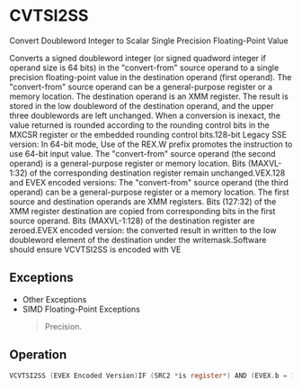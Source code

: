 # CVTSI2SS

Convert Doubleword Integer to Scalar Single Precision Floating-Point Value

Converts a signed doubleword integer (or signed quadword integer if operand size is 64 bits) in the "convert-from" source operand to a single precision floating-point value in the destination operand (first operand).
The "convert-from" source operand can be a general-purpose register or a memory location.
The destination operand is an XMM register.
The result is stored in the low doubleword of the destination operand, and the upper three doublewords are left unchanged.
When a conversion is inexact, the value returned is rounded according to the rounding control bits in the MXCSR register or the embedded rounding control bits.128-bit Legacy SSE version: In 64-bit mode, Use of the REX.W prefix promotes the instruction to use 64-bit input value.
The "convert-from" source operand (the second operand) is a general-purpose register or memory location.
Bits (MAXVL-1:32) of the corresponding destination register remain unchanged.VEX.128 and EVEX encoded versions: The "convert-from" source operand (the third operand) can be a general-purpose register or a memory location.
The first source and destination operands are XMM registers.
Bits (127:32) of the XMM register destination are copied from corresponding bits in the first source operand.
Bits (MAXVL-1:128) of the destination register are zeroed.EVEX encoded version: the converted result in written to the low doubleword element of the destination under the writemask.Software should ensure VCVTSI2SS is encoded with VE

## Exceptions

- Other Exceptions
- SIMD Floating-Point Exceptions
  > Precision.

## Operation

```C
VCVTSI2SS (EVEX Encoded Version)IF (SRC2 *is register*) AND (EVEX.b = 1) THENSET_ROUNDING_MODE_FOR_THIS_INSTRUCTION(EVEX.RC);ELSE SET_ROUNDING_MODE_FOR_THIS_INSTRUCTION(MXCSR.RC);FI;IF 64-Bit Mode And OperandSize = 64THENDEST[31:0] := Convert_Integer_To_Single_Precision_Floating_Point(SRC[63:0]);ELSEDEST[31:0] := Convert_Integer_To_Single_Precision_Floating_Point(SRC[31:0]);FI;DEST[127:32] := SRC1[127:32]DEST[MAXVL-1:128] := 0VCVTSI2SS (VEX.128 Encoded Version)IF 64-Bit Mode And OperandSize = 64THENDEST[31:0] := Convert_Integer_To_Single_Precision_Floating_Point(SRC[63:0]);ELSEDEST[31:0] := Convert_Integer_To_Single_Precision_Floating_Point(SRC[31:0]);FI;DEST[127:32] := SRC1[127:32]DEST[MAXVL-1:128] := 0CVTSI2SS (128-bit Legacy SSE Version)IF 64-Bit Mode And OperandSize = 64THENDEST[31:0] := Convert_Integer_To_Single_Precision_Floating_Point(SRC[63:0]);ELSEDEST[31:0] :=Convert_Integer_To_Single_Precision_Floating_Point(SRC[31:0]);FI;DEST[MAXVL-1:32] (Unmodified)Intel C/C++ Compiler Intrinsic EquivalentVCVTSI2SS __m128 _mm_cvti32_ss(__m128 s, int a);VCVTSI2SS __m128 _mm_cvt_roundi32_ss(__m128 s, int a, int r);VCVTSI2SS __m128 _mm_cvti64_ss(__m128 s, __int64 a);VCVTSI2SS __m128 _mm_cvt_roundi64_ss(__m128 s, __int64 a, int r);CVTSI2SS __m128 _mm_cvtsi64_ss(__m128 s, __int64 a);CVTSI2SS __m128 _mm_cvtsi32_ss(__m128 a, int b);
```

